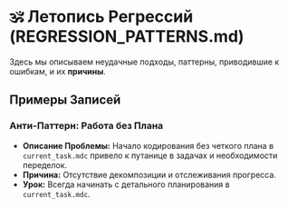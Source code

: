 # 🕉️ Летопись Регрессий (REGRESSION_PATTERNS.md)

Здесь мы описываем неудачные подходы, паттерны, приводившие к ошибкам, и их **причины**.

## Примеры Записей

### Анти-Паттерн: Работа без Плана
*   **Описание Проблемы:** Начало кодирования без четкого плана в `current_task.mdc` привело к путанице в задачах и необходимости переделок.
*   **Причина:** Отсутствие декомпозиции и отслеживания прогресса.
*   **Урок:** Всегда начинать с детального планирования в `current_task.mdc`. 